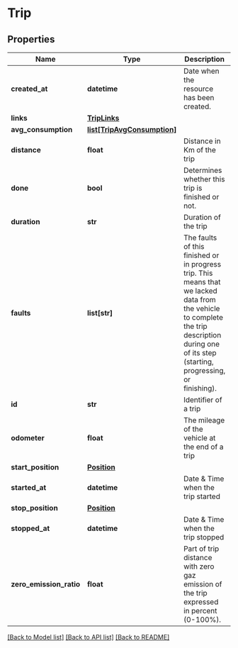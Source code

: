 # Trip

## Properties
Name | Type | Description | Notes
------------ | ------------- | ------------- | -------------
**created_at** | **datetime** | Date when the resource has been created. | [optional] 
**links** | [**TripLinks**](TripLinks.md) |  | [optional] 
**avg_consumption** | [**list[TripAvgConsumption]**](TripAvgConsumption.md) |  | [optional] 
**distance** | **float** | Distance in Km of the trip | [optional] 
**done** | **bool** | Determines whether this trip is finished or not. | [optional] 
**duration** | **str** | Duration of the trip | [optional] 
**faults** | **list[str]** | The faults of this finished or in progress trip. This means that we lacked data from the vehicle to complete the trip description during one of its step (starting, progressing, or finishing). | [optional] 
**id** | **str** | Identifier of a trip | [optional] 
**odometer** | **float** | The mileage of the vehicle at the end of a trip | [optional] 
**start_position** | [**Position**](Position.md) |  | [optional] 
**started_at** | **datetime** | Date &amp; Time when the trip started | [optional] 
**stop_position** | [**Position**](Position.md) |  | [optional] 
**stopped_at** | **datetime** | Date &amp; Time when the trip stopped | [optional] 
**zero_emission_ratio** | **float** | Part of trip distance with zero gaz emission of the trip expressed in percent (0-100%). | [optional] 

[[Back to Model list]](../../README.md#documentation-for-models) [[Back to API list]](../../README.md#documentation-for-api-endpoints) [[Back to README]](../../README.md)


